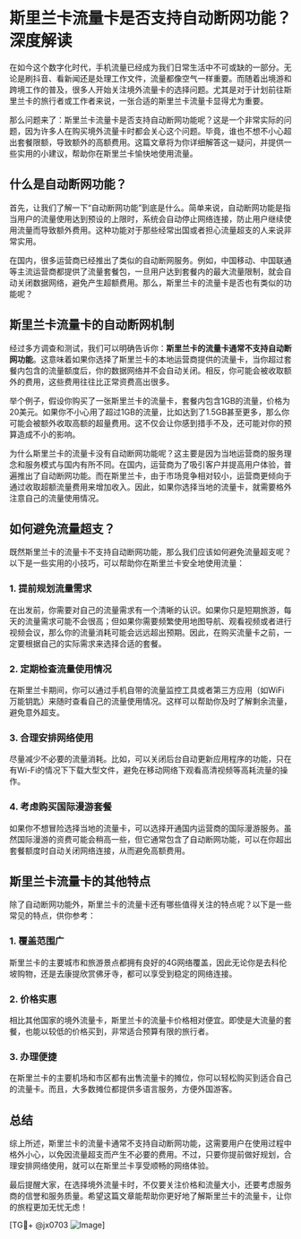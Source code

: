 # 斯里兰卡流量卡是否支持自动断网功能？深度解读

在如今这个数字化时代，手机流量已经成为我们日常生活中不可或缺的一部分。无论是刷抖音、看新闻还是处理工作文件，流量都像空气一样重要。而随着出境游和跨境工作的普及，很多人开始关注境外流量卡的选择问题。尤其是对于计划前往斯里兰卡的旅行者或工作者来说，一张合适的斯里兰卡流量卡显得尤为重要。

那么问题来了：斯里兰卡流量卡是否支持自动断网功能呢？这是一个非常实际的问题，因为许多人在购买境外流量卡时都会关心这个问题。毕竟，谁也不想不小心超出套餐限额，导致额外的高额费用。这篇文章将为你详细解答这一疑问，并提供一些实用的小建议，帮助你在斯里兰卡愉快地使用流量。

## 什么是自动断网功能？

首先，让我们了解一下“自动断网功能”到底是什么。简单来说，自动断网功能是指当用户的流量使用达到预设的上限时，系统会自动停止网络连接，防止用户继续使用流量而导致额外费用。这种功能对于那些经常出国或者担心流量超支的人来说非常实用。

在国内，很多运营商已经推出了类似的自动断网服务。例如，中国移动、中国联通等主流运营商都提供了流量套餐包，一旦用户达到套餐内的最大流量限制，就会自动关闭数据网络，避免产生超额费用。那么，斯里兰卡的流量卡是否也有类似的功能呢？

## 斯里兰卡流量卡的自动断网机制

经过多方调查和测试，我们可以明确告诉你：**斯里兰卡的流量卡通常不支持自动断网功能**。这意味着如果你选择了斯里兰卡的本地运营商提供的流量卡，当你超过套餐内包含的流量额度后，你的数据网络并不会自动关闭。相反，你可能会被收取额外的费用，这些费用往往比正常资费高出很多。

举个例子，假设你购买了一张斯里兰卡的流量卡，套餐内包含1GB的流量，价格为20美元。如果你不小心用了超过1GB的流量，比如达到了1.5GB甚至更多，那么你可能会被额外收取高额的超量费用。这不仅会让你感到措手不及，还可能对你的预算造成不小的影响。

为什么斯里兰卡的流量卡没有自动断网功能呢？这主要是因为当地运营商的服务理念和服务模式与国内有所不同。在国内，运营商为了吸引客户并提高用户体验，普遍推出了自动断网功能。而在斯里兰卡，由于市场竞争相对较小，运营商更倾向于通过收取超额流量费用来增加收入。因此，如果你选择当地的流量卡，就需要格外注意自己的流量使用情况。

## 如何避免流量超支？

既然斯里兰卡的流量卡不支持自动断网功能，那么我们应该如何避免流量超支呢？以下是一些实用的小技巧，可以帮助你在斯里兰卡安全地使用流量：

### 1. **提前规划流量需求**
在出发前，你需要对自己的流量需求有一个清晰的认识。如果你只是短期旅游，每天的流量需求可能不会很高；但如果你需要频繁使用地图导航、观看视频或者进行视频会议，那么你的流量消耗可能会远远超出预期。因此，在购买流量卡之前，一定要根据自己的实际需求来选择合适的套餐。

### 2. **定期检查流量使用情况**
在斯里兰卡期间，你可以通过手机自带的流量监控工具或者第三方应用（如WiFi万能钥匙）来随时查看自己的流量使用情况。这样可以帮助你及时了解剩余流量，避免意外超支。

### 3. **合理安排网络使用**
尽量减少不必要的流量消耗。比如，可以关闭后台自动更新应用程序的功能，只在有Wi-Fi的情况下下载大型文件，避免在移动网络下观看高清视频等高耗流量的操作。

### 4. **考虑购买国际漫游套餐**
如果你不想冒险选择当地的流量卡，可以选择开通国内运营商的国际漫游服务。虽然国际漫游的资费可能会稍高一些，但它通常包含了自动断网功能，可以在你超出套餐额度时自动关闭网络连接，从而避免高额费用。

## 斯里兰卡流量卡的其他特点

除了自动断网功能外，斯里兰卡的流量卡还有哪些值得关注的特点呢？以下是一些常见的特点，供你参考：

### 1. **覆盖范围广**
斯里兰卡的主要城市和旅游景点都拥有良好的4G网络覆盖，因此无论你是去科伦坡购物，还是去康提欣赏佛牙寺，都可以享受到稳定的网络连接。

### 2. **价格实惠**
相比其他国家的境外流量卡，斯里兰卡的流量卡价格相对便宜。即使是大流量的套餐，也能以较低的价格买到，非常适合预算有限的旅行者。

### 3. **办理便捷**
在斯里兰卡的主要机场和市区都有出售流量卡的摊位，你可以轻松购买到适合自己的流量卡。而且，大多数摊位都提供多语言服务，方便外国游客。

## 总结

综上所述，斯里兰卡的流量卡通常不支持自动断网功能，这需要用户在使用过程中格外小心，以免因流量超支而产生不必要的费用。不过，只要你提前做好规划，合理安排网络使用，就可以在斯里兰卡享受顺畅的网络体验。

最后提醒大家，在选择境外流量卡时，不仅要关注价格和流量大小，还要考虑服务商的信誉和服务质量。希望这篇文章能帮助你更好地了解斯里兰卡的流量卡，让你的旅程更加无忧无虑！

[TG💪+ @jx0703 ![Image](https://github.com/user-attachments/assets/dbca1d08-cadb-493c-b0ec-ad6f7a83f270)]